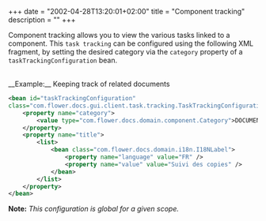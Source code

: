 +++
date = "2002-04-28T13:20:01+02:00"
title = "Component tracking"
description = ""
+++

Component tracking allows you to view the various tasks linked to a component. This `task tracking` can be configured using the following XML fragment, by setting the desired category via the ``category`` property of a ``taskTrackingConfiguration`` bean.

<br/>
__Example:__ Keeping track of related documents

```xml
<bean id="taskTrackingConfiguration" 
class="com.flower.docs.gui.client.task.tracking.TaskTrackingConfiguration">
	<property name="category">
		<value type="com.flower.docs.domain.component.Category">DOCUMENT</value>
	</property>
	<property name="title">
		<list>
			<bean class="com.flower.docs.domain.i18n.I18NLabel">
				<property name="language" value="FR" />
				<property name="value" value="Suivi des copies" />
			</bean>
		</list>
	</property>
</bean>
```

__Note:__ *This configuration is global for a given scope.*
